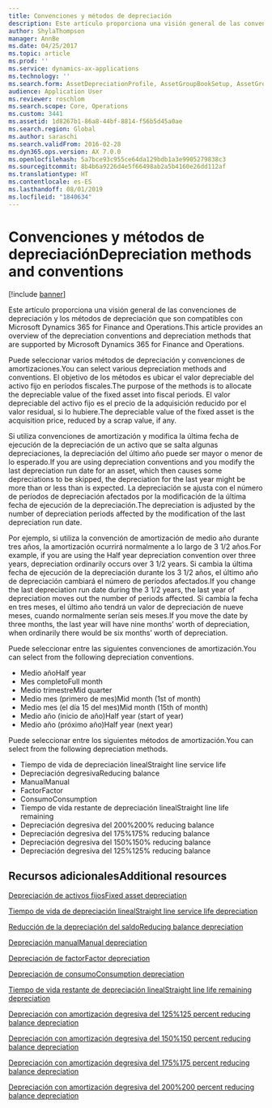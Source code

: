 ```yaml
---
title: Convenciones y métodos de depreciación
description: Este artículo proporciona una visión general de las convenciones de depreciación y los métodos de depreciación que son compatibles con Microsoft Dynamics 365 for Finance and Operations.
author: ShylaThompson
manager: AnnBe
ms.date: 04/25/2017
ms.topic: article
ms.prod: ''
ms.service: dynamics-ax-applications
ms.technology: ''
ms.search.form: AssetDepreciationProfile, AssetGroupBookSetup, AssetGroupDepBookSetup
audience: Application User
ms.reviewer: roschlom
ms.search.scope: Core, Operations
ms.custom: 3441
ms.assetid: 1d8267b1-86a8-44bf-8814-f56b5d45a0ae
ms.search.region: Global
ms.author: saraschi
ms.search.validFrom: 2016-02-28
ms.dyn365.ops.version: AX 7.0.0
ms.openlocfilehash: 5a7bce93c955ce64da129bdb1a3e9905279838c3
ms.sourcegitcommit: 8b4b6a9226d4e5f66498ab2a5b4160e26dd112af
ms.translationtype: HT
ms.contentlocale: es-ES
ms.lasthandoff: 08/01/2019
ms.locfileid: "1840634"
---
```

# <a name="depreciation-methods-and-conventions"></a><span data-ttu-id="5a521-103">Convenciones y métodos de depreciación</span><span class="sxs-lookup"><span data-stu-id="5a521-103">Depreciation methods and conventions</span></span>

[!include [banner](../includes/banner.md)]

<span data-ttu-id="5a521-104">Este artículo proporciona una visión general de las convenciones de depreciación y los métodos de depreciación que son compatibles con Microsoft Dynamics 365 for Finance and Operations.</span><span class="sxs-lookup"><span data-stu-id="5a521-104">This article provides an overview of the depreciation conventions and depreciation methods that are supported by Microsoft Dynamics 365 for Finance and Operations.</span></span>

<span data-ttu-id="5a521-105">Puede seleccionar varios métodos de depreciación y convenciones de amortizaciones.</span><span class="sxs-lookup"><span data-stu-id="5a521-105">You can select various depreciation methods and conventions.</span></span> <span data-ttu-id="5a521-106">El objetivo de los métodos es ubicar el valor depreciable del activo fijo en períodos fiscales.</span><span class="sxs-lookup"><span data-stu-id="5a521-106">The purpose of the methods is to allocate the depreciable value of the fixed asset into fiscal periods.</span></span> <span data-ttu-id="5a521-107">El valor depreciable del activo fijo es el precio de la adquisición reducido por el valor residual, si lo hubiere.</span><span class="sxs-lookup"><span data-stu-id="5a521-107">The depreciable value of the fixed asset is the acquisition price, reduced by a scrap value, if any.</span></span> 

<span data-ttu-id="5a521-108">Si utiliza convenciones de amortización y modifica la última fecha de ejecución de la depreciación de un activo que se salta algunas depreciaciones, la depreciación del último año puede ser mayor o menor de lo esperado.</span><span class="sxs-lookup"><span data-stu-id="5a521-108">If you are using depreciation conventions and you modify the last depreciation run date for an asset, which then causes some depreciations to be skipped, the depreciation for the last year might be more than or less than is expected.</span></span> <span data-ttu-id="5a521-109">La depreciación se ajusta con el número de períodos de depreciación afectados por la modificación de la última fecha de ejecución de la depreciación.</span><span class="sxs-lookup"><span data-stu-id="5a521-109">The depreciation is adjusted by the number of depreciation periods affected by the modification of the last depreciation run date.</span></span>

<span data-ttu-id="5a521-110">Por ejemplo, si utiliza la convención de amortización de medio año durante tres años, la amortización ocurrirá normalmente a lo largo de 3 1/2 años.</span><span class="sxs-lookup"><span data-stu-id="5a521-110">For example, if you are using the Half year depreciation convention over three years, depreciation ordinarily occurs over 3 1/2 years.</span></span> <span data-ttu-id="5a521-111">Si cambia la última fecha de ejecución de la depreciación durante los 3 1/2 años, el último año de depreciación cambiará el número de períodos afectados.</span><span class="sxs-lookup"><span data-stu-id="5a521-111">If you change the last depreciation run date during the 3 1/2 years, the last year of depreciation moves out the number of periods affected.</span></span> <span data-ttu-id="5a521-112">Si cambia la fecha en tres meses, el último año tendrá un valor de depreciación de nueve meses, cuando normalmente serían seis meses.</span><span class="sxs-lookup"><span data-stu-id="5a521-112">If you move the date by three months, the last year will have nine months’ worth of depreciation, when ordinarily there would be six months’ worth of depreciation.</span></span>

<span data-ttu-id="5a521-113">Puede seleccionar entre las siguientes convenciones de amortización.</span><span class="sxs-lookup"><span data-stu-id="5a521-113">You can select from the following depreciation conventions.</span></span>


-   <span data-ttu-id="5a521-114">Medio año</span><span class="sxs-lookup"><span data-stu-id="5a521-114">Half year</span></span>
-   <span data-ttu-id="5a521-115">Mes completo</span><span class="sxs-lookup"><span data-stu-id="5a521-115">Full month</span></span>
-   <span data-ttu-id="5a521-116">Medio trimestre</span><span class="sxs-lookup"><span data-stu-id="5a521-116">Mid quarter</span></span>
-   <span data-ttu-id="5a521-117">Medio mes (primero de mes)</span><span class="sxs-lookup"><span data-stu-id="5a521-117">Mid month (1st of month)</span></span>
-   <span data-ttu-id="5a521-118">Medio mes (el día 15 del mes)</span><span class="sxs-lookup"><span data-stu-id="5a521-118">Mid month (15th of month)</span></span>
-   <span data-ttu-id="5a521-119">Medio año (inicio de año)</span><span class="sxs-lookup"><span data-stu-id="5a521-119">Half year (start of year)</span></span>
-   <span data-ttu-id="5a521-120">Medio año (próximo año)</span><span class="sxs-lookup"><span data-stu-id="5a521-120">Half year (next year)</span></span>

<span data-ttu-id="5a521-121">Puede seleccionar entre los siguientes métodos de amortización.</span><span class="sxs-lookup"><span data-stu-id="5a521-121">You can select from the following depreciation methods.</span></span>
-   <span data-ttu-id="5a521-122">Tiempo de vida de depreciación lineal</span><span class="sxs-lookup"><span data-stu-id="5a521-122">Straight line service life</span></span>
-   <span data-ttu-id="5a521-123">Depreciación degresiva</span><span class="sxs-lookup"><span data-stu-id="5a521-123">Reducing balance</span></span>
-   <span data-ttu-id="5a521-124">Manual</span><span class="sxs-lookup"><span data-stu-id="5a521-124">Manual</span></span>
-   <span data-ttu-id="5a521-125">Factor</span><span class="sxs-lookup"><span data-stu-id="5a521-125">Factor</span></span>
-   <span data-ttu-id="5a521-126">Consumo</span><span class="sxs-lookup"><span data-stu-id="5a521-126">Consumption</span></span>
-   <span data-ttu-id="5a521-127">Tiempo de vida restante de depreciación lineal</span><span class="sxs-lookup"><span data-stu-id="5a521-127">Straight line life remaining</span></span>
-   <span data-ttu-id="5a521-128">Depreciación degresiva del 200%</span><span class="sxs-lookup"><span data-stu-id="5a521-128">200% reducing balance</span></span>
-   <span data-ttu-id="5a521-129">Depreciación degresiva del 175%</span><span class="sxs-lookup"><span data-stu-id="5a521-129">175% reducing balance</span></span>
-   <span data-ttu-id="5a521-130">Depreciación degresiva del 150%</span><span class="sxs-lookup"><span data-stu-id="5a521-130">150% reducing balance</span></span>
-   <span data-ttu-id="5a521-131">Depreciación degresiva del 125%</span><span class="sxs-lookup"><span data-stu-id="5a521-131">125% reducing balance</span></span>





<a name="additional-resources"></a><span data-ttu-id="5a521-132">Recursos adicionales</span><span class="sxs-lookup"><span data-stu-id="5a521-132">Additional resources</span></span>
--------

[<span data-ttu-id="5a521-133">Depreciación de activos fijos</span><span class="sxs-lookup"><span data-stu-id="5a521-133">Fixed asset depreciation</span></span>](fixed-asset-depreciation.md)

[<span data-ttu-id="5a521-134">Tiempo de vida de depreciación lineal</span><span class="sxs-lookup"><span data-stu-id="5a521-134">Straight line service life depreciation</span></span>](Straight-line-service-life-depreciation.md)

[<span data-ttu-id="5a521-135">Reducción de la depreciación del saldo</span><span class="sxs-lookup"><span data-stu-id="5a521-135">Reducing balance depreciation</span></span>](reduce-balance-depreciation.md)

[<span data-ttu-id="5a521-136">Depreciación manual</span><span class="sxs-lookup"><span data-stu-id="5a521-136">Manual depreciation</span></span>](manual-depreciation.md)

[<span data-ttu-id="5a521-137">Depreciación de factor</span><span class="sxs-lookup"><span data-stu-id="5a521-137">Factor depreciation</span></span>](factor-depreciation.md)

[<span data-ttu-id="5a521-138">Depreciación de consumo</span><span class="sxs-lookup"><span data-stu-id="5a521-138">Consumption depreciation</span></span>](consumption-depreciation.md)

[<span data-ttu-id="5a521-139">Tiempo de vida restante de depreciación lineal</span><span class="sxs-lookup"><span data-stu-id="5a521-139">Straight line life remaining depreciation</span></span>](straight-line-life-remaining-depreciation.md)

[<span data-ttu-id="5a521-140">Depreciación con amortización degresiva del 125%</span><span class="sxs-lookup"><span data-stu-id="5a521-140">125 percent reducing balance depreciation</span></span>](125-percent-reducing-balance-depreciation.md)

[<span data-ttu-id="5a521-141">Depreciación con amortización degresiva del 150%</span><span class="sxs-lookup"><span data-stu-id="5a521-141">150 percent reducing balance depreciation</span></span>](150-percent-reducing-balance-depreciation.md)

[<span data-ttu-id="5a521-142">Depreciación con amortización degresiva del 175%</span><span class="sxs-lookup"><span data-stu-id="5a521-142">175 percent reducing balance depreciation</span></span>](175-percent-reducing-balance-depreciation.md)

[<span data-ttu-id="5a521-143">Depreciación con amortización degresiva del 200%</span><span class="sxs-lookup"><span data-stu-id="5a521-143">200 percent reducing balance depreciation</span></span>](200-percent-reducing-balance-depreciation.md)



